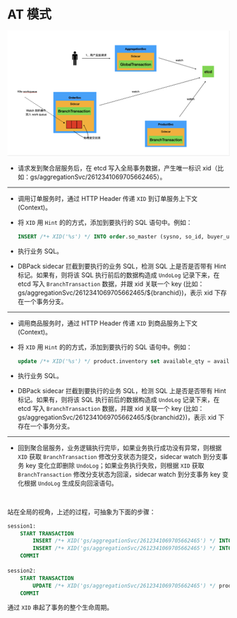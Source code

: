 # AT 模式

![distributed_transaction](./images/image-20220427095209770.png)

+ 请求发到聚合层服务后，在 etcd 写入全局事务数据，产生唯一标识 xid（比如：gs/aggregationSvc/2612341069705662465）。

***

+ 调用订单服务时，通过 HTTP Header 传递 `XID` 到订单服务上下文 (Context)。

+ 将 `XID` 用 `Hint` 的的方式，添加到要执行的 SQL 语句中。例如：

  ```sql
  INSERT /*+ XID('%s') */ INTO order.so_master (sysno, so_id, buyer_user_sysno, seller_company_code, receive_division_sysno, receive_address, receive_zip, receive_contact, receive_contact_phone, stock_sysno, payment_type, so_amt, status, order_date, appid, memo) VALUES (?,?,?,?,?,?,?,?,?,?,?,?,?,now(),?,?)
  ```

+ 执行业务 SQL。

+ DBPack sidecar 拦截到要执行的业务 SQL，检测 SQL 上是否是否带有 Hint 标记。如果有，则将该 SQL 执行前后的数据构造成 `UndoLog` 记录下来，在 etcd 写入 `BranchTransaction` 数据，并跟 xid 关联一个 key (比如：gs/aggregationSvc/2612341069705662465/${branchid})，表示 xid 下存在一个事务分支。

***

+ 调用商品服务时，通过 HTTP Header 传递 `XID` 到商品服务上下文 (Context)。

+ 将 `XID` 用 `Hint` 的的方式，添加到要执行的 SQL 语句中。例如：

  ```sql
  update /*+ XID('%s') */ product.inventory set available_qty = available_qty - ?, allocated_qty = allocated_qty + ? where product_sysno = ? and available_qty >= ?
  ```

+ 执行业务 SQL。

+ DBPack sidecar 拦截到要执行的业务 SQL，检测 SQL 上是否是否带有 Hint 标记。如果有，则将该 SQL 执行前后的数据构造成 `UndoLog` 记录下来，在 etcd 写入 `BranchTransaction` 数据，并跟 xid 关联一个 key (比如：gs/aggregationSvc/2612341069705662465/${branchid2})，表示 xid 下存在一个事务分支。

***

+ 回到聚合层服务，业务逻辑执行完毕，如果业务执行成功没有异常，则根据 `XID` 获取 `BranchTransaction` 修改分支状态为提交，sidecar watch 到分支事务 key 变化立即删除 `UndoLog`；如果业务执行失败，则根据 `XID` 获取 `BranchTransaction` 修改分支状态为回滚，sidecar watch 到分支事务 key 变化根据 `UndoLog` 生成反向回滚语句。

<br>

站在全局的视角，上述的过程，可抽象为下面的步骤：

```sql
session1:
    START TRANSACTION
        INSERT /*+ XID('gs/aggregationSvc/2612341069705662465') */ INTO order.so_master (sysno, so_id, buyer_user_sysno, seller_company_code, receive_division_sysno, receive_address, receive_zip, receive_contact, receive_contact_phone, stock_sysno, payment_type, so_amt, status, order_date, appid, memo) VALUES (?,?,?,?,?,?,?,?,?,?,?,?,?,now(),?,?)
        INSERT /*+ XID('gs/aggregationSvc/2612341069705662465') */ INTO seata_order.so_item(sysno, so_sysno, product_sysno, product_name, cost_price, original_price, deal_price, quantity) VALUES (?,?,?,?,?,?,?,?)
    COMMIT

session2:
    START TRANSACTION
        UPDATE /*+ XID('gs/aggregationSvc/2612341069705662465') */ product.inventory set available_qty = available_qty - ?, allocated_qty = allocated_qty + ? WHERE product_sysno = ? and available_qty >= ?
    COMMIT
```

通过 `XID` 串起了事务的整个生命周期。

